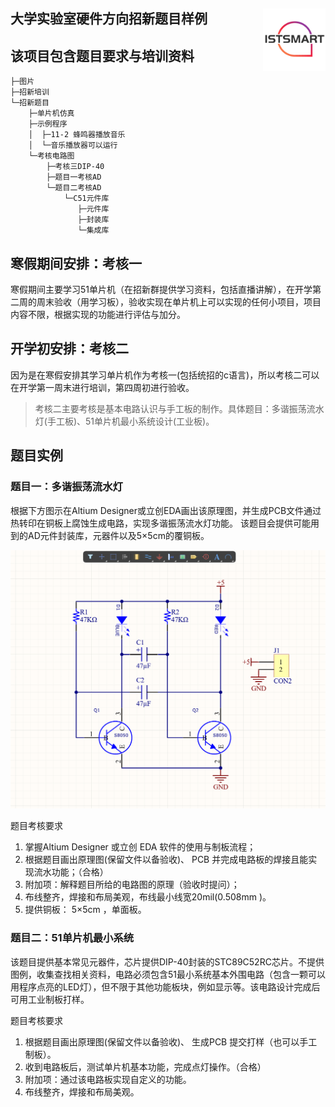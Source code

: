 ## 大学实验室硬件方向招新题目样例 [<img src="./图片/LOGO.jpg" width="100" height="100" align="right">](gxist.cn)
## 该项目包含题目要求与培训资料
```shell
├─图片
├─招新培训
└─招新题目
    ├─单片机仿真
    ├─示例程序
    │  ├─11-2 蜂鸣器播放音乐
    │  └─音乐播放器可以运行
    └─考核电路图
        ├─考核三DIP-40
        ├─题目一考核AD
        └─题目二考核AD
            └─C51元件库
               ├─元件库
               ├─封装库
               └─集成库
```
## 寒假期间安排：考核一
寒假期间主要学习51单片机（在招新群提供学习资料，包括直播讲解），在开学第二周的周末验收（用学习板），验收实现在单片机上可以实现的任何小项目，项目内容不限，根据实现的功能进行评估与加分。

## 开学初安排：考核二
因为是在寒假安排其学习单片机作为考核一(包括统招的c语言)，所以考核二可以在开学第一周末进行培训，第四周初进行验收。
> 考核二主要考核是基本电路认识与手工板的制作。具体题目：多谐振荡流水灯(手工板)、51单片机最小系统设计(工业板)。

## 题目实例
### 题目一：多谐振荡流水灯
根据下方图示在Altium Designer或立创EDA画出该原理图，并生成PCB文件通过热转印在铜板上腐蚀生成电路，实现多谐振荡流水灯功能。
该题目会提供可能用到的AD元件封装库，元器件以及5×5cm的覆铜板。

![原理图](./图片/题目一考核原理图.png)

题目考核要求
1. 掌握Altium Designer 或立创 EDA 软件的使用与制板流程；
2. 根据题目画出原理图(保留文件以备验收)、 PCB 并完成电路板的焊接且能实现流水功能；（合格）
3. 附加项：解释题目所给的电路图的原理（验收时提问）；
4. 布线整齐，焊接和布局美观，布线最小线宽20mil(0.508mm )。
5. 提供铜板： 5×5cm ，单面板。

### 题目二：51单片机最小系统
该题目提供基本常见元器件，芯片提供DIP-40封装的STC89C52RC芯片。不提供图例，收集查找相关资料，电路必须包含51最小系统基本外围电路（包含一颗可以用程序点亮的LED灯），但不限于其他功能板块，例如显示等。该电路设计完成后可用工业制板打样。

题目考核要求
1. 根据题目画出原理图(保留文件以备验收)、 生成PCB 提交打样（也可以手工制板）。
2. 收到电路板后，测试单片机基本功能，完成点灯操作。（合格）
3. 附加项：通过该电路板实现自定义的功能。
4. 布线整齐，焊接和布局美观。